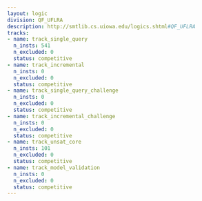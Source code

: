 ```yaml
---
layout: logic
division: QF_UFLRA
description: http://smtlib.cs.uiowa.edu/logics.shtml#QF_UFLRA
tracks:
- name: track_single_query
  n_insts: 541
  n_excluded: 0
  status: competitive
- name: track_incremental
  n_insts: 0
  n_excluded: 0
  status: competitive
- name: track_single_query_challenge
  n_insts: 0
  n_excluded: 0
  status: competitive
- name: track_incremental_challenge
  n_insts: 0
  n_excluded: 0
  status: competitive
- name: track_unsat_core
  n_insts: 101
  n_excluded: 0
  status: competitive
- name: track_model_validation
  n_insts: 0
  n_excluded: 0
  status: competitive
---
```

